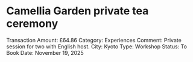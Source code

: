 # Camellia Garden private tea ceremony

Transaction Amount: £64.86
Category: Experiences
Comment: Private session for two with English host. City: Kyoto Type: Workshop Status: To Book
Date: November 19, 2025
